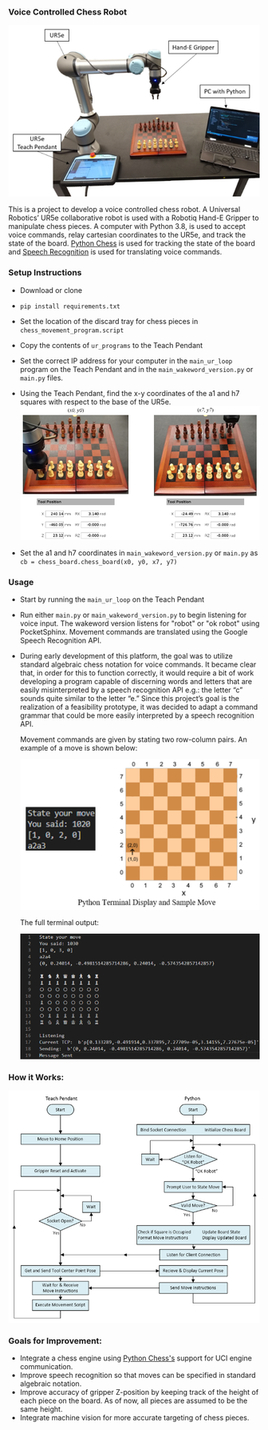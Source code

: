 ### Voice Controlled Chess Robot
![System Overview](https://raw.githubusercontent.com/will042/chess_robot/master/images/ChessRobot.png)

This is a project to develop a voice controlled chess robot. A Universal Robotics’ UR5e collaborative robot is used with a Robotiq Hand-E Gripper to manipulate chess pieces. A computer with Python 3.8, is used to accept voice commands, relay cartesian coordinates to the UR5e, and track the state of the board. [Python Chess](https://github.com/niklasf/python-chess) is used for tracking the state of the board and [Speech Recognition](https://github.com/Uberi/speech_recognition) is used for translating voice commands.


### Setup Instructions
* Download or clone
* `pip install requirements.txt`
* Set the location of the discard tray for chess pieces in `chess_movement_program.script`
* Copy the contents of `ur_programs` to the Teach Pendant
* Set the correct IP address for your computer in the `main_ur_loop` program on the Teach Pendant and in the `main_wakeword_version.py` or `main.py` files.

* Using the Teach Pendant, find the x-y coordinates of the a1 and h7 squares with respect to the base of the UR5e.
  ![Board Configuration](https://raw.githubusercontent.com/will042/chess_robot/master/images/BoardConfiguration.png)

* Set the a1 and h7 coordinates in `main_wakeword_version.py` or `main.py` as `cb = chess_board.chess_board(x0, y0, x7, y7)` 

### Usage
* Start by running the `main_ur_loop` on the Teach Pendant
* Run either `main.py` or `main_wakeword_version.py` to begin listening for voice input. The wakeword version listens for "robot" or "ok robot" using PocketSphinx. Movement commands are translated using the Google Speech Recognition API.
* During early development of this platform, the goal was to utilize standard algebraic chess notation for voice commands. It became clear that, in order for this to function correctly, it would require a bit of work developing a program capable of discerning words and letters that are easily misinterpreted by a speech recognition API e.g.: the letter “c” sounds quite similar to the letter “e.” Since this project’s goal is the realization of a feasibility prototype, it was decided to adapt a command grammar that could be more easily interpreted by a speech recognition API.

  Movement commands are given by stating two row-column pairs. An example of a move is shown below:
  
  ![Sample Move](https://raw.githubusercontent.com/will042/chess_robot/master/images/Sample_Move.png)

  The full terminal output:
  
  ![Terminal Output](https://raw.githubusercontent.com/will042/chess_robot/master/images/TerminalOutput.png)
  
### How it Works:
  
  ![ProcessFlow](https://raw.githubusercontent.com/will042/chess_robot/master/images/ProcessFlowDiagram.png)
  
  
### Goals for Improvement:

* Integrate a chess engine using [Python Chess's](https://github.com/niklasf/python-chess) support for UCI engine communication.
* Improve speech recognition so that moves can be specified in standard algebraic notation.
* Improve accuracy of gripper Z-position by keeping track of the height of each piece on the board. As of now, all pieces are assumed to be the same height.
* Integrate machine vision for more accurate targeting of chess pieces.
